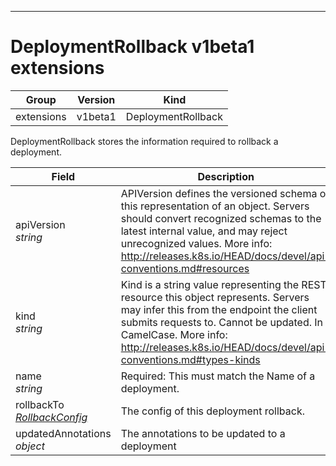 

-----------
# DeploymentRollback v1beta1 extensions



Group        | Version     | Kind
------------ | ---------- | -----------
extensions | v1beta1 | DeploymentRollback







DeploymentRollback stores the information required to rollback a deployment.



Field        | Description
------------ | -----------
apiVersion <br /> *string*  | APIVersion defines the versioned schema of this representation of an object. Servers should convert recognized schemas to the latest internal value, and may reject unrecognized values. More info: http://releases.k8s.io/HEAD/docs/devel/api-conventions.md#resources
kind <br /> *string*  | Kind is a string value representing the REST resource this object represents. Servers may infer this from the endpoint the client submits requests to. Cannot be updated. In CamelCase. More info: http://releases.k8s.io/HEAD/docs/devel/api-conventions.md#types-kinds
name <br /> *string*  | Required: This must match the Name of a deployment.
rollbackTo <br /> *[RollbackConfig](#rollbackconfig-v1beta1)*  | The config of this deployment rollback.
updatedAnnotations <br /> *object*  | The annotations to be updated to a deployment






